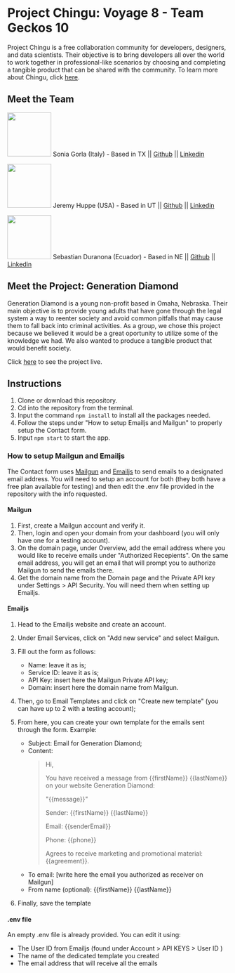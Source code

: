 # Project Chingu: Voyage 8 - Team Geckos 10
Project Chingu is a free collaboration community for developers, designers, and data scientists. Their objective is to bring developers all over the world to work together in professional-like scenarios by choosing and completing a tangible product that can be shared with the community. To learn more about Chingu, click [here](https://chingu.io/). 

## Meet the Team
<img src="https://avatars2.githubusercontent.com/u/28880016?s=460&v=4" width="100">    Sonia Gorla (Italy) - Based in TX || [Github](https://github.com/Sonjya00) || [Linkedin](https://www.linkedin.com/in/soniagorla)

<img src="https://avatars0.githubusercontent.com/u/14873941?s=460&v=4" width="100">    Jeremy Huppe (USA) - Based in UT || [Github](https://github.com/jhuppe) || [Linkedin](https://www.linkedin.com/in/jeremyhuppe/)

<img src="https://avatars0.githubusercontent.com/u/29741090?s=460&v=4" width="100">    Sebastian Duranona (Ecuador) - Based in NE || [Github](https://github.com/SebasDuranona) || [Linkedin](https://www.linkedin.com/in/sebastian-duranona-46bb87185/)

## Meet the Project: Generation Diamond

Generation Diamond is a young non-profit based in Omaha, Nebraska. Their main objective is to provide young adults that have gone through the legal system a way to reenter society and avoid common pitfalls that may cause them to fall back into criminal activities. As a group, we chose this project because we believed it would be a great oportunity to utilize some of the knowledge we had. We also wanted to produce a tangible product that would benefit society.

Click [here](https://generation-diamond.herokuapp.com/) to see the project live.

## Instructions

1. Clone or download this repository.
2. Cd into the repository from the terminal.
3. Input the command `npm install` to install all the packages needed.
4. Follow the steps under "How to setup Emailjs and Mailgun" to properly setup the Contact form.
5. Input `npm start` to start the app.

### How to setup Mailgun and Emailjs

The Contact form uses [Mailgun](https://www.mailgun.com/) and [Emailjs](http://www.emailjs.com/) to send emails to a designated email address. You will need to setup an account for both (they both have a free plan available for testing) and then edit the .env file provided in the repository with the info requested.

#### Mailgun

1. First, create a Mailgun account and verify it.
2. Then, login and open your domain from your dashboard (you will only have one for a testing account).
3. On the domain page, under Overview, add the email address where you would like to receive emails under "Authorized Recepients". On the same email address, you will get an email that will prompt you to authorize Mailgun to send the emails there.
4. Get the domain name from the Domain page and the Private API key under Settings > API Security. You will need them when setting up Emailjs.

#### Emailjs

1. Head to the Emailjs website and create an account.
2. Under Email Services, click on "Add new service" and select Mailgun.
3. Fill out the form as follows:

   - Name: leave it as is;
   - Service ID: leave it as is;
   - API Key: insert here the Mailgun Private API key;
   - Domain: insert here the domain name from Mailgun.

4. Then, go to Email Templates and click on "Create new template" (you can have up to 2 with a testing account);
5. From here, you can create your own template for the emails sent through the form. Example:

   - Subject: Email for Generation Diamond;
   - Content:
     > Hi,
     >
     > You have received a message from {{firstName}} {{lastName}} on your website Generation Diamond:
     >
     > "{{message}}"
     >
     > Sender: {{firstName}} {{lastName}}
     >
     > Email: {{senderEmail}}
     >
     > Phone: {{phone}}
     >
     > Agrees to receive marketing and promotional material: {{agreement}}.

   * To email: [write here the email you authorized as receiver on Mailgun]
   * From name (optional): {{firstName}} {{lastName}}

6. Finally, save the template

#### .env file

An empty .env file is already provided. You can edit it using:

- The User ID from Emailjs (found under Account > API KEYS > User ID )
- The name of the dedicated template you created
- The email address that will receive all the emails
